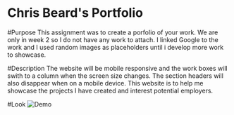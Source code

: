 # Chris Beard's Portfolio

#Purpose
This assignment was to create a porfolio of your work. We are only in week 2 so I do not have any work to attach. I linked Google to the work and I used random images as placeholders until i develop more work to showcase. 


#Description
The website will be mobile responsive and the work boxes will swith to a column when the screen size changes. The section headers will also disappear when on a mobile device. This website is to help me showcase the projects I have created and interest potential employers. 


#Look
![Demo]("assets/images/Demo.png")
